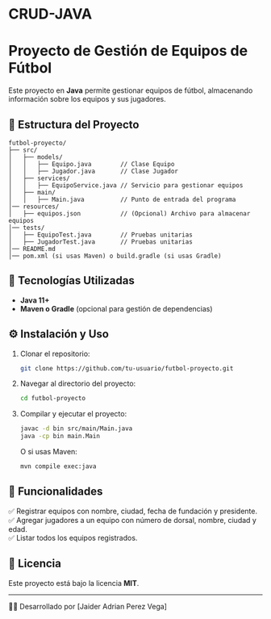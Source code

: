 # CRUD-JAVA

# Proyecto de Gestión de Equipos de Fútbol

Este proyecto en **Java** permite gestionar equipos de fútbol, almacenando información sobre los equipos y sus jugadores.

## 📁 Estructura del Proyecto
```
futbol-proyecto/
├── src/
│   ├── models/
│   │   ├── Equipo.java        // Clase Equipo
│   │   ├── Jugador.java       // Clase Jugador
│   ├── services/
│   │   ├── EquipoService.java // Servicio para gestionar equipos
│   ├── main/
│   │   ├── Main.java          // Punto de entrada del programa
│── resources/
│   ├── equipos.json           // (Opcional) Archivo para almacenar equipos
│── tests/
│   ├── EquipoTest.java        // Pruebas unitarias
│   ├── JugadorTest.java       // Pruebas unitarias
│── README.md
│── pom.xml (si usas Maven) o build.gradle (si usas Gradle)
```

## 🚀 Tecnologías Utilizadas
- **Java 11+**
- **Maven o Gradle** (opcional para gestión de dependencias)

## ⚙️ Instalación y Uso
1. Clonar el repositorio:
   ```bash
   git clone https://github.com/tu-usuario/futbol-proyecto.git
   ```
2. Navegar al directorio del proyecto:
   ```bash
   cd futbol-proyecto
   ```
3. Compilar y ejecutar el proyecto:
   ```bash
   javac -d bin src/main/Main.java
   java -cp bin main.Main
   ```
   O si usas Maven:
   ```bash
   mvn compile exec:java
   ```

## 📌 Funcionalidades
✅ Registrar equipos con nombre, ciudad, fecha de fundación y presidente.  
✅ Agregar jugadores a un equipo con número de dorsal, nombre, ciudad y edad.  
✅ Listar todos los equipos registrados.  

## 📜 Licencia
Este proyecto está bajo la licencia **MIT**.

---
👨‍💻 Desarrollado por [Jaider Adrian Perez Vega]

